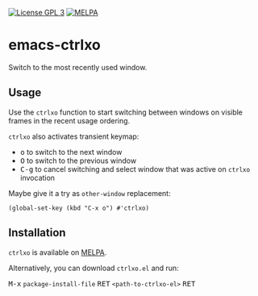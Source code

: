 [![License GPL 3](https://img.shields.io/badge/license-GPL_3-green.svg)](http://www.gnu.org/copyleft/gpl.html)
[![MELPA](http://melpa.org/packages/ctrlxo-badge.svg)](http://melpa.org/#/ctrlxo)

# emacs-ctrlxo

Switch to the most recently used window.

## Usage

Use the `ctrlxo` function to start switching between windows on visible frames in the recent usage ordering.

`ctrlxo` also activates transient keymap:
- <kbd>o</kbd> to switch to the next window
- <kbd>O</kbd> to switch to the previous window
- <kbd>C-g</kbd> to cancel switching and select window that was active on `ctrlxo` invocation

Maybe give it a try as `other-window` replacement:

```elisp
(global-set-key (kbd "C-x o") #'ctrlxo)
```

## Installation

`ctrlxo` is available on [MELPA](https://melpa.org/#/ctrlxo).

Alternatively, you can download `ctrlxo.el` and run:

<kbd>M-x</kbd> `package-install-file` <kbd>RET</kbd> `<path-to-ctrlxo-el>` <kbd>RET</kbd>
